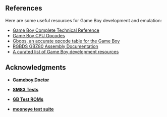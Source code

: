 ## References

Here are some useful resources for Game Boy development and emulation:

- [Game Boy Complete Technical Reference](https://gbdev.io/pandocs/)
- [Game Boy CPU Opcodes](https://www.pastraiser.com/cpu/gameboy/gameboy_opcodes.html)
- [Gbops, an accurate opcode table for the Game Boy](https://izik1.github.io/gbops/index.html)
- [RGBDS GBZ80 Assembly Documentation](https://rgbds.gbdev.io/docs/v0.9.0/gbz80.7)
- [A curated list of Game Boy development resources](https://github.com/gbdev/awesome-gbdev)

## Acknowledgments

- **[Gameboy Doctor](https://github.com/robert/gameboy-doctor)**

- **[SM83 Tests](https://github.com/SingleStepTests/sm83)**

- **[GB Test ROMs](https://github.com/retrio/gb-test-roms)**
- **[mooneye test suite](https://github.com/Gekkio/mooneye-test-suite)**